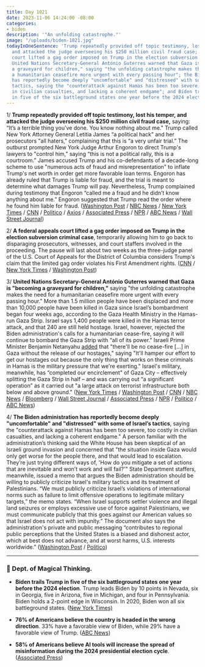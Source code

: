 ```yaml
---
title: Day 1021
date: 2023-11-06 14:24:00 -08:00
categories:
- biden
description: '"An unfolding catastrophe."'
image: "/uploads/biden-1021.jpg"
todayInOneSentence: 'Trump repeatedly provided off topic testimony, lost his temper,
  and attacked the judge overseeing his $250 million civil fraud case; a federal appeals
  court lifted a gag order imposed on Trump in the election subversion criminal case;
  United Nations Secretary-General António Guterres warned that Gaza is "becoming
  a graveyard for children," saying "the unfolding catastrophe makes the need for
  a humanitarian ceasefire more urgent with every passing hour"; the Biden administration
  has reportedly become deeply "uncomfortable" and "distressed" with some of Israel’s
  tactics, saying the "counterattack against Hamas has been too severe, too costly
  in civilian casualties, and lacking a coherent endgame"; and Biden trails Trump
  in five of the six battleground states one year before the 2024 election. '
---
```


1/ **Trump repeatedly provided off topic testimony, lost his temper, and attacked the judge overseeing his $250 million civil fraud case,** saying: “It’s a terrible thing you’ve done. You know nothing about me." Trump called New York Attorney General Letitia James “a political hack” and her prosecutors "all haters," complaining that this is “a very unfair trial.” The outburst prompted New York Judge Arthur Engoron to direct Trump's lawyers to "control him," saying “this is not a political rally, this is a courtroom.” James accused Trump and his co-defendants of a decade-long scheme to use "numerous acts of fraud and misrepresentation" to inflate Trump's net worth in order get more favorable loan terms. Engoron has already ruled that Trump is liable for fraud, and the trial is meant to determine what damages Trump will pay. Nevertheless, Trump complained during testimony that Engoron “called me a fraud and he didn’t know anything about me.” Engoron suggested that Trump read the order where he found him liable for fraud. ([Washington Post](https://www.washingtonpost.com/national-security/2023/11/06/trump-testimony-ny-fraud-trial/) / [NBC News](https://www.nbcnews.com/politics/donald-trump/live-blog/trump-fraud-trial-live-updates-rcna122520) / [New York Times](https://www.nytimes.com/live/2023/11/06/nyregion/trump-fraud-trial) / [CNN](https://www.cnn.com/politics/live-news/trump-civil-fraud-trial-11-06-23/index.html) / [Politico](https://www.politico.com/news/2023/11/06/trump-civil-fraud-trial-00125515) / [Axios](https://www.axios.com/2023/11/06/trump-testify-new-york-civil-fraud-trial) / [Associated Press](https://apnews.com/article/trump-fraud-trial-testimony-dca74420da0f92ee9bc9caff7a92c3b2) / [NPR](https://www.npr.org/2023/11/06/1210504048/former-president-donald-trump-to-take-the-stand-in-new-york-civil-fraud-trial) / [ABC News](https://abcnews.go.com/US/live-updates/trump-fraud-trial/?id=103642561) / [Wall Street Journal](https://www.wsj.com/us-news/law/trump-takes-witness-stand-in-new-york-civil-fraud-trial-6e816cf2))

2/ **A federal appeals court lifted a gag order imposed on Trump in the election subversion criminal case**, temporarily allowing him to go back to disparaging prosecutors, witnesses, and court staffers involved in the proceeding. The pause will last about two weeks as the three-judge panel of the U.S. Court of Appeals for the District of Columbia considers Trump's claim that the limited gag order violates his First Amendment rights. ([CNN](https://www.cnn.com/2023/11/03/politics/chutkan-trump-gag-order-freeze?cid=ios_app) / [New York Times](https://www.nytimes.com/2023/11/03/us/politics/trump-gag-order-election-jan-6-appeal.html) / [Washington Post](https://www.washingtonpost.com/dc-md-va/2023/11/03/gag-order-trump-hold-appeal/))

3/ **United Nations Secretary-General António Guterres warned that Gaza is "becoming a graveyard for children,"** saying "the unfolding catastrophe makes the need for a humanitarian ceasefire more urgent with every passing hour." More than 1.5 million people have been displaced and more than 10,000 people have been killed in Gaza since Israel’s bombardment began four weeks ago, according to the Gaza Health Ministry in the Hamas-run Gaza Strip. Israel says 1,400 people were killed in the Hamas terror attack, and that 240 are still held hostage. Israel, however, rejected the Biden administration's calls for a humanitarian cease-fire, saying it will continue to bombard the Gaza Strip with “all of its power.” Israeli Prime Minister Benjamin Netanyahu [added](https://abcnews.go.com/Politics/netanyahu-abcs-muir-cease-fire-release-hostages/story?id=104661239) that "there'll be no cease-fire \[...\] in Gaza without the release of our hostages," saying "It'll hamper our effort to get our hostages out because the only thing that works on these criminals in Hamas is the military pressure that we're exerting." Israel's military, meanwhile, has “completed our encirclement" of Gaza City – effectively splitting the Gaza Strip in half – and was carrying out “a significant operation” as it carried out "a large attack on terrorist infrastructure both below and above ground." ([New York Times](https://www.nytimes.com/live/2023/11/06/world/israel-hamas-war-gaza-news) / [Washington Post](https://www.washingtonpost.com/world/2023/11/06/israel-hamas-war-gaza-news-palestine/) / [CNN](https://www.cnn.com/middleeast/live-news/israel-hamas-war-gaza-news-11-06-23/index.html) / [NBC News](https://www.nbcnews.com/news/world/live-blog/israel-hamas-war-live-updates-rcna123761) / [Bloomberg](https://www.bloomberg.com/news/articles/2023-11-06/israel-latest-troops-encircle-gaza-city-as-assault-intensifies?srnd=premium&sref=MIBMEEoj) / [Wall Street Journal](https://www.wsj.com/livecoverage/israel-hamas-war-gaza-strip-2023-11-06) / [Associated Press](https://apnews.com/article/israel-hamas-war-live-updates-11-06-2023-c01bc7cf6db1e07ab4d235225cef7320) / [NPR](https://www.npr.org/2023/11/06/1210831466/death-toll-gaza-israel-hamas-conflict) / [Politico](https://www.politico.com/news/2023/11/03/netanyahu-israel-hamas-war-00125225) / [ABC News](https://abcnews.go.com/International/live-updates/israel-gaza-hamas?id=104617602))

4/ **The Biden administration has reportedly become deeply "uncomfortable" and "distressed" with some of Israel’s tactics**, saying the "counterattack against Hamas has been too severe, too costly in civilian casualties, and lacking a coherent endgame." A person familiar with the administration’s thinking said the White House has been skeptical of an Israeli ground invasion and concerned that "the situation inside Gaza would only get worse for the people there, and that would lead to escalation. They’re just trying different ways of, 'How do you mitigate a set of actions that are inevitable and won’t work and will fail?'" State Department staffers, meanwhile, issued a memo that argues the Biden administration should be willing to publicly criticize Israel's military tactics and its treatment of Palestinians. “We must publicly criticize Israel’s violations of international norms such as failure to limit offensive operations to legitimate military targets,” the memo states. “When Israel supports settler violence and illegal land seizures or employs excessive use of force against Palestinians, we must communicate publicly that this goes against our American values so that Israel does not act with impunity.” The document also says the administration's private and public messaging “contributes to regional public perceptions that the United States is a biased and dishonest actor, which at best does not advance, and at worst harms, U.S. interests worldwide.” ([Washington Post](https://www.washingtonpost.com/politics/2023/11/05/white-house-resigned-israel-onslaught-gaza/) / [Politico](https://www.politico.com/news/2023/11/06/u-s-diplomats-slam-israel-policy-in-leaked-memo-00125538))

---

### 🔮 Dept. of Magical Thinking.

* **Biden trails Trump in five of the six battleground states one year before the 2024 election**.  Trump leads Biden by 10 points in Nevada, six in Georgia, five in Arizona, five in Michigan, and four in Pennsylvania. Biden holds a 2-point edge in Wisconsin. In 2020, Biden won all six battleground states. ([New York Times)](https://www.nytimes.com/2023/11/05/us/politics/biden-trump-2024-poll.html)

* **76% of Americans believe the country is headed in the wrong direction**. 33% have a favorable view of Biden, while 29% have a favorable view of Trump. ([ABC News](https://abcnews.go.com/Politics/americans-country-headed-wrong-direction-poll/story?id=104633234))

* **58% of Americans believe AI tools will increase the spread of misinformation during the 2024 presidential election cycle**. ([Associated Press](https://apnews.com/article/artificial-intelligence-2024-election-misinformation-poll-8a4c6c07f06914a262ad05b42402ea0e))